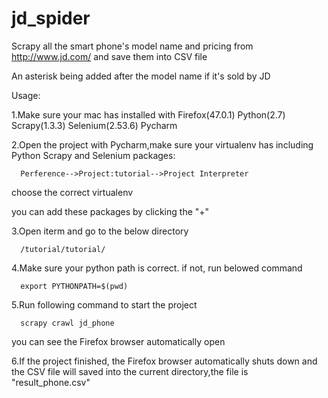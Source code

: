 # jd_spider
Scrapy all the smart phone's model name and pricing from http://www.jd.com/ and save them into CSV file

An asterisk being added after the model name if it's sold by JD 

Usage:

1.Make sure your mac has installed with Firefox(47.0.1) Python(2.7) Scrapy(1.3.3) Selenium(2.53.6) Pycharm

2.Open the project with Pycharm,make sure your virtualenv has including Python Scrapy and Selenium packages:

      Perference-->Project:tutorial-->Project Interpreter 
      
  choose the correct virtualenv
  
  you can add these packages by clicking the "+"  
  
3.Open iterm and go to the below directory
  
      /tutorial/tutorial/
      
4.Make sure your python path is correct. if not, run belowed command
      
      export PYTHONPATH=$(pwd)   
      
5.Run following command to start the project
      
      scrapy crawl jd_phone
      
  you can see the Firefox browser automatically open
  
6.If the project finished, the Firefox browser automatically shuts down and the CSV file will saved into the current directory,the file is "result_phone.csv"
